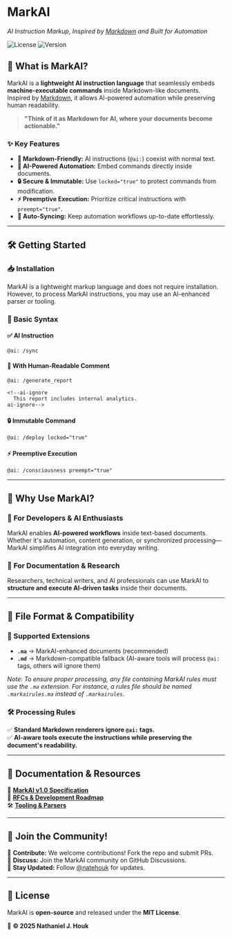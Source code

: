 # MarkAI

*AI Instruction Markup, Inspired by [Markdown](https://daringfireball.net/projects/markdown/) and Built for Automation*

![License](https://img.shields.io/badge/license-MIT-green.svg) ![Version](https://img.shields.io/badge/version-1.0-blue.svg)

## 🚀 What is MarkAI?

MarkAI is a **lightweight AI instruction language** that seamlessly embeds **machine-executable commands** inside Markdown-like documents. Inspired by [Markdown](https://daringfireball.net/projects/markdown/), it allows AI-powered automation while preserving human readability.

> **"Think of it as Markdown for AI, where your documents become actionable."**

### ✨ **Key Features**

- **🚀 Markdown-Friendly:** AI instructions (`@ai:`) coexist with normal text.
- **🤖 AI-Powered Automation:** Embed commands directly inside documents.
- **🔒 Secure & Immutable:** Use `locked="true"` to protect commands from modification.
- **⚡ Preemptive Execution:** Prioritize critical instructions with `preempt="true"`.
- **🔄 Auto-Syncing:** Keep automation workflows up-to-date effortlessly.

---

## 🛠️ Getting Started

### 📥 **Installation**

MarkAI is a lightweight markup language and does not require installation. However, to process MarkAI instructions, you may use an AI-enhanced parser or tooling.

### 📄 **Basic Syntax**

#### ✅ **AI Instruction**

```plaintext
@ai: /sync
```

#### 💬 **With Human-Readable Comment**

```plaintext
@ai: /generate_report

<!--ai-ignore
  This report includes internal analytics.
ai-ignore-->
```

#### 🔒 **Immutable Command**

```plaintext
@ai: /deploy locked="true"
```

#### ⚡ **Preemptive Execution**

```plaintext
@ai: /consciousness preempt="true"
```

---

## 📜 **Why Use MarkAI?**

### 🚀 **For Developers & AI Enthusiasts**

MarkAI enables **AI-powered workflows** inside text-based documents. Whether it's automation, content generation, or synchronized processing—MarkAI simplifies AI integration into everyday writing.

### 📄 **For Documentation & Research**

Researchers, technical writers, and AI professionals can use MarkAI to **structure and execute AI-driven tasks** inside their documents.

---

## 🔧 **File Format & Compatibility**

### **📂 Supported Extensions**

- **`.ma`** → MarkAI-enhanced documents (recommended)
- **`.md`** → Markdown-compatible fallback (AI-aware tools will process `@ai:` tags, others will ignore them)

*Note: To ensure proper processing, any file containing MarkAI rules must use the `.ma` extension. For instance, a rules file should be named `.markairules.ma` instead of `.markairules`.*

### **🛠️ Processing Rules**

✅ **Standard Markdown renderers ignore `@ai:` tags.**  
✅ **AI-aware tools execute the instructions while preserving the document's readability.**

---

## 📖 **Documentation & Resources**

📜 **[MarkAI v1.0 Specification](https://github.com/natehouk/markai/blob/main/MarkAI_v1.0.md)**  
📝 **[RFCs & Development Roadmap](https://github.com/natehouk/markai/blob/main/rfcs)**  
🛠️ **[Tooling & Parsers](https://github.com/natehouk/markai/blob/main/tools)**  

---

## 🎉 **Join the Community!**

📢 **Contribute:** We welcome contributions! Fork the repo and submit PRs.  
💬 **Discuss:** Join the MarkAI community on GitHub Discussions.  
🚀 **Stay Updated:** Follow [@natehouk](https://github.com/natehouk) for updates.  

---

## 📜 **License**

MarkAI is **open-source** and released under the **MIT License**.  

📌 **© 2025 Nathaniel J. Houk**
